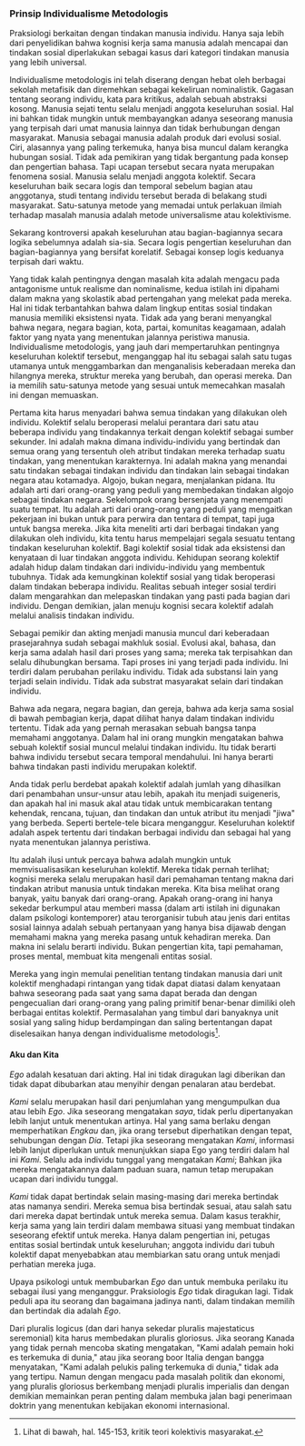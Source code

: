 ### Prinsip Individualisme Metodologis

Praksiologi berkaitan dengan tindakan manusia individu. Hanya saja lebih dari penyelidikan bahwa kognisi kerja sama manusia adalah mencapai dan tindakan sosial diperlakukan sebagai kasus dari kategori tindakan manusia yang lebih universal.

Individualisme metodologis ini telah diserang dengan hebat oleh berbagai sekolah metafisik dan diremehkan sebagai kekeliruan nominalistik. Gagasan tentang seorang individu, kata para kritikus, adalah sebuah abstraksi kosong. Manusia sejati tentu selalu menjadi anggota keseluruhan sosial. Hal ini bahkan tidak mungkin untuk membayangkan adanya seseorang manusia yang terpisah dari umat manusia lainnya dan tidak berhubungan dengan masyarakat. Manusia sebagai manusia adalah produk dari evolusi sosial. Ciri, alasannya yang paling terkemuka, hanya bisa muncul dalam kerangka hubungan sosial. Tidak ada pemikiran yang tidak bergantung pada konsep dan pengertian bahasa. Tapi ucapan tersebut secara nyata merupakan fenomena sosial. Manusia selalu menjadi anggota kolektif. Secara keseluruhan baik secara logis dan temporal sebelum bagian atau anggotanya, studi tentang individu tersebut berada di belakang studi masyarakat. Satu-satunya metode yang memadai untuk perlakuan ilmiah terhadap masalah manusia adalah metode universalisme atau kolektivisme.

Sekarang kontroversi apakah keseluruhan atau bagian-bagiannya secara logika sebelumnya adalah sia-sia. Secara logis pengertian keseluruhan dan bagian-bagiannya yang bersifat korelatif. Sebagai konsep logis keduanya terpisah dari waktu.

Yang tidak kalah pentingnya dengan masalah kita adalah mengacu pada antagonisme untuk realisme dan nominalisme, kedua istilah ini dipahami dalam makna yang skolastik abad pertengahan yang melekat pada mereka. Hal ini tidak terbantahkan bahwa dalam lingkup entitas sosial tindakan manusia memiliki eksistensi nyata. Tidak ada yang berani menyangkal bahwa negara, negara bagian, kota, partai, komunitas keagamaan, adalah faktor yang nyata yang menentukan jalannya peristiwa manusia. Individualisme metodologis, yang jauh dari mempertaruhkan pentingnya keseluruhan kolektif tersebut, menganggap hal itu sebagai salah satu tugas utamanya untuk menggambarkan dan menganalisis keberadaan mereka dan hilangnya mereka, struktur mereka yang berubah, dan operasi mereka. Dan ia memilih satu-satunya metode yang sesuai untuk memecahkan masalah ini dengan memuaskan.

Pertama kita harus menyadari bahwa semua tindakan yang dilakukan oleh individu. Kolektif selalu beroperasi melalui perantara dari satu atau beberapa individu yang tindakannya terkait dengan kolektif sebagai sumber sekunder. Ini adalah makna dimana individu-individu yang bertindak dan semua orang yang tersentuh oleh atribut tindakan mereka terhadap suatu tindakan, yang menentukan karakternya. Ini adalah makna yang menandai satu tindakan sebagai tindakan individu dan tindakan lain sebagai tindakan negara atau kotamadya. Algojo, bukan negara, menjalankan pidana. Itu adalah arti dari orang-orang yang peduli yang membedakan tindakan algojo sebagai tindakan negara. Sekelompok orang bersenjata yang menempati suatu tempat. Itu adalah arti dari orang-orang yang peduli yang mengaitkan pekerjaan ini bukan untuk para perwira dan tentara di tempat, tapi juga untuk bangsa mereka. Jika kita meneliti arti dari berbagai tindakan yang dilakukan oleh individu, kita tentu harus mempelajari segala sesuatu tentang tindakan keseluruhan kolektif. Bagi kolektif sosial tidak ada eksistensi dan kenyataan di luar tindakan anggota individu. Kehidupan seorang kolektif adalah hidup dalam tindakan dari individu-individu yang membentuk tubuhnya. Tidak ada kemungkinan kolektif sosial yang tidak beroperasi dalam tindakan beberapa individu. Realitas sebuah integer sosial terdiri dalam mengarahkan dan melepaskan tindakan yang pasti pada bagian dari individu. Dengan demikian, jalan menuju kognisi secara kolektif adalah melalui analisis tindakan individu.

Sebagai pemikir dan akting menjadi manusia muncul dari keberadaan prasejarahnya sudah sebagai makhluk sosial. Evolusi akal, bahasa, dan kerja sama adalah hasil dari proses yang sama; mereka tak terpisahkan dan selalu dihubungkan bersama. Tapi proses ini yang terjadi pada individu. Ini terdiri dalam perubahan perilaku individu. Tidak ada substansi lain yang terjadi selain individu. Tidak ada substrat masyarakat selain dari tindakan individu.

Bahwa ada negara, negara bagian, dan gereja, bahwa ada kerja sama sosial di bawah pembagian kerja, dapat dilihat hanya dalam tindakan individu tertentu. Tidak ada yang pernah merasakan sebuah bangsa tanpa memahami anggotanya. Dalam hal ini orang mungkin mengatakan bahwa sebuah kolektif sosial muncul melalui tindakan individu. Itu tidak berarti bahwa individu tersebut secara temporal mendahului. Ini hanya berarti bahwa tindakan pasti individu merupakan kolektif.

Anda tidak perlu berdebat apakah kolektif adalah jumlah yang dihasilkan dari penambahan unsur-unsur atau lebih, apakah itu menjadi suigeneris, dan apakah hal ini masuk akal atau tidak untuk membicarakan tentang kehendak, rencana, tujuan, dan tindakan dan untuk atribut itu menjadi "jiwa" yang berbeda. Seperti bertele-tele bicara menganggur. Keseluruhan kolektif adalah aspek tertentu dari tindakan berbagai individu dan sebagai hal yang nyata menentukan jalannya peristiwa.

Itu adalah ilusi untuk percaya bahwa adalah mungkin untuk memvisualisasikan keseluruhan kolektif. Mereka tidak pernah terlihat; kognisi mereka selalu merupakan hasil dari pemahaman tentang makna dari tindakan atribut manusia untuk tindakan mereka. Kita bisa melihat orang banyak, yaitu banyak dari orang-orang. Apakah orang-orang ini hanya sekedar berkumpul atau memberi massa (dalam arti istilah ini digunakan dalam psikologi kontemporer) atau terorganisir tubuh atau jenis dari entitas sosial lainnya adalah sebuah pertanyaan yang hanya bisa dijawab dengan memahami makna yang mereka pasang untuk kehadiran mereka. Dan makna ini selalu berarti individu. Bukan pengertian kita, tapi pemahaman, proses mental, membuat kita mengenali entitas sosial.

Mereka yang ingin memulai penelitian tentang tindakan manusia dari unit kolektif menghadapi rintangan yang tidak dapat diatasi dalam kenyataan bahwa seseorang pada saat yang sama dapat berada dan dengan pengecualian dari orang-orang yang paling primitif benar-benar dimiliki oleh berbagai entitas kolektif. Permasalahan yang timbul dari banyaknya unit sosial yang saling hidup berdampingan dan saling bertentangan dapat diselesaikan hanya dengan individualisme metodologis[^14].

#### Aku dan Kita

*Ego* adalah kesatuan dari akting. Hal ini tidak diragukan lagi diberikan dan tidak dapat dibubarkan atau menyihir dengan penalaran atau berdebat.

*Kami* selalu merupakan hasil dari penjumlahan yang mengumpulkan dua atau lebih *Ego*. Jika seseorang mengatakan *saya*, tidak perlu dipertanyakan lebih lanjut untuk menentukan artinya. Hal yang sama berlaku dengan memperhatikan *Engkau* dan, jika orang tersebut diperhatikan dengan tepat, sehubungan dengan *Dia*. Tetapi jika seseorang mengatakan *Kami*, informasi lebih lanjut diperlukan untuk menunjukkan siapa Ego yang terdiri dalam hal ini *Kami*. Selalu ada individu tunggal yang mengatakan *Kami*; Bahkan jika mereka mengatakannya dalam paduan suara, namun tetap merupakan ucapan dari individu tunggal.

*Kami* tidak dapat bertindak selain masing-masing dari mereka bertindak atas namanya sendiri. Mereka semua bisa bertindak sesuai, atau salah satu dari mereka dapat bertindak untuk mereka semua. Dalam kasus terakhir, kerja sama yang lain terdiri dalam membawa situasi yang membuat tindakan seseorang efektif untuk mereka. Hanya dalam pengertian ini, petugas entitas sosial bertindak untuk keseluruhan; anggota individu dari tubuh kolektif dapat menyebabkan atau membiarkan satu orang untuk menjadi perhatian mereka juga.

Upaya psikologi untuk membubarkan *Ego* dan untuk membuka perilaku itu sebagai ilusi yang menganggur. Praksiologis *Ego* tidak diragukan lagi. Tidak peduli apa itu seorang dan bagaimana jadinya nanti, dalam tindakan memilih dan bertindak dia adalah *Ego*.

Dari pluralis logicus (dan dari hanya sekedar pluralis majestaticus seremonial) kita harus membedakan pluralis gloriosus. Jika seorang Kanada yang tidak pernah mencoba skating mengatakan, "Kami adalah pemain hoki es terkemuka di dunia," atau jika seorang boor Italia dengan bangga menyatakan, "Kami adalah pelukis paling terkemuka di dunia," tidak ada yang tertipu. Namun dengan mengacu pada masalah politik dan ekonomi, yang pluralis gloriosus berkembang menjadi pluralis imperialis dan dengan demikian memainkan peran penting dalam membuka jalan bagi penerimaan doktrin yang menentukan kebijakan ekonomi internasional.

[^14]: Lihat di bawah, hal. 145-153, kritik teori kolektivis masyarakat.
